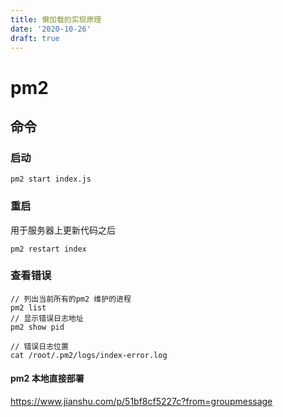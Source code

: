 ```yaml
---
title: 懒加载的实现原理
date: '2020-10-26'
draft: true
---
```


# pm2

## 命令

### 启动

```
pm2 start index.js
```

### 重启

用于服务器上更新代码之后

```
pm2 restart index
```

### 查看错误

```
// 列出当前所有的pm2 维护的进程
pm2 list
// 显示错误日志地址
pm2 show pid

// 错误日志位置
cat /root/.pm2/logs/index-error.log
```

#### pm2 本地直接部署

https://www.jianshu.com/p/51bf8cf5227c?from=groupmessage
